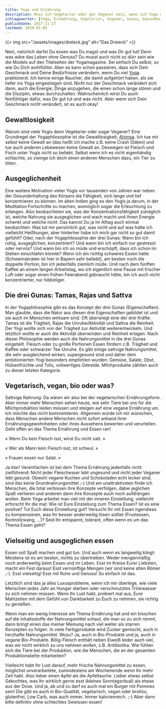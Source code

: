 ```yaml
---
title: Yoga und Ernährung
description: Muss ich Vegetarier oder gar Veganer sein, wenn ich Yoga mache?
schlagwoerter: [Yoga, Ernaehrung, Vegetarier, Veganer, Gunas, Gesundheit]
publishdate: 2017-11-27
lastmod: 2019-01-05
---
```


{{< img src="/assets/images/dreieck.jpg" alt="Das Dreieck" >}}

Nein, natürlich darfst Du essen was Du magst und was Dir gut tut! Denn was wäre das Leben ohne Genuss? Du musst auch nicht so dürr sein wie die Models auf den Titelseiten der Yogamagazine. Sei einfach Du selbst, so wie Du Dich wohlfühlst. Aber es kann schon passieren, dass sich Dein Geschmack und Deine Bedürfnisse verändern, wenn Du viel [Yoga][1] praktizierst. Ich kenne einige Raucher, die damit aufgehört haben, als sie tiefer ins Yoga eingestiegen sind. Nicht nur der Geschmack verändert sich dann, auch die Energie, Dinge anzugehen, die einen schon lange stören und die Disziplin, etwas durchzuhalten. Wahrscheinlich wirst Du auch feinfühliger dafür, was Dir gut tut und was nicht. Aber wenn sich Dein Geschmack nicht verändert, ist es auch okay!

[1]: /artikel/2017/was-ist-yoga/


## Gewaltlosigkeit

Warum sind viele Yogis dann Vegetarier oder sogar Veganer? Eine Grundregel der Yogaphilosophie ist die Gewaltlosigkeit, [Ahimsa][2]. Ich tue mir selbst keine Gewalt an (das heißt ich mache z.B. keine Crash Diäten) und tue auch anderen Lebewesen keine Gewalt an. Deswegen ist Fleisch und Fisch unter Yogis nicht so beliebt. Selbst wenn ich es nicht eigenhändig schlachte, so zwinge ich doch einen anderen Menschen dazu, ein Tier zu töten.

[2]: /artikel/2018/yamas/


## Ausgeglichenheit

Eine weitere Motivation vieler Yogis vor tausenden von Jahren war neben der Gesunderhaltung des Körpers die Fähigkeit, sich lange und tief konzentrieren zu können. Im alten Indien ging es den Yogis ja darum, in der Meditation Fortschritte zu machen, womöglich sogar die Erleuchtung zu erlangen. Also beobachteten sie, was der Konzentrationsfähigkeit zuträglich ist, welche Nahrung sie ausgeglichen und wach macht und ihnen Energie schenkt und welche nicht. Das kannst Du ja im Alltag auch einmal beobachten: Was tut mir persönlich gut, was nicht und auf was hatte ich vielleicht Heißhunger, aber hinterher habe ich mich gar nicht so gut damit gefühlt? Oder, nach der Yogaphilosophie der drei Gunas: Wann bin ich ruhig, ausgeglichen, konzentriert? Und wann bin ich einfach nur gestresst oder nervös? Und wann bin ich so müde und erschöpft, dass ich schon im Stehen einschlafen könnte? Wenn ich ein richtig schweres Essen hatte (Schweinsbraten ist hier in Bayern sehr beliebt), am besten noch die doppelte Portion, bin ich jedenfalls ziemlich müde. Und nach dem fünften Kaffee an einem langen Arbeitstag, wo ich eigentlich eine Pause mit frischer Luft oder sogar einen frühen Feierabend gebraucht hätte, bin ich auch nicht konzentrierter, nur hibbeliger.


## Die drei Gunas: Tamas, Rajas und Sattva

In der Yogaphilosophie gibt es das Konzept der drei Gunas (Eigenschaften): Man glaubte, dass die Natur aus diesen drei Eigenschaften gebildet ist und sie auch im Menschen wirksam sind. Oft überwiegt eine der drei Kräfte. Tamas ist die Trägheit, Rajas die Unruhe/Aktivität und Sattva die Reinheit. Der Yogi wollte sich von der Trägheit zur Aktivität weiterentwickeln. Und letztlich wollte er auch die Aktivität überwinden und Reinheit erlagen. Nach dieser Philosophie werden auch die Nahrungsmittel in die drei Gunas eingeteilt. Fleisch oder zu große Portionen Essen fördern z.B. Trägheit und Kaffee oder schwarzer Tee Unruhe. Es gibt einige sattvige Nahrungsmittel, die sehr ausgleichend wirken, supergesund sind und daher dem ambitionierten Yogi besonders empfohlen wurden: Gemüse, Salate, Obst, Hülsenfrüchte und Tofu, vollwertiges Getreide. Milchprodukte zählten auch zu dieser letzten Kategorie.


## Vegetarisch, vegan, bio oder was?

Sattvige Nahrung: Da wären wir also bei der vegetarischen Ernährungsform. Aber immer mehr Menschen sehen heute, wie sehr Tiere bei uns für die Milchproduktion leiden müssen und steigen auf eine vegane Ernährung um. Ich möchte das nicht kommentieren. Allgemein würde ich mir wünschen, dass Menschen andere Menschen nicht sofort anhand ihrer Ernährungsgewohnheiten oder ihres Aussehens bewerten und verurteilen. Geht offen an das Thema Ernährung und Essen ran!

« Wenn Du kein Fleisch isst, wirst Du nicht satt. »

« Wer als Mann kein Fleisch isst, ist schwul. »

« Frauen essen nur Salat. »

Ja klar! Vereinfachen ist bei dem Thema Ernährung jedenfalls nicht zielführend: Nicht jeder Fleischesser lebt ungesund und nicht jeder Veganer lebt gesund. Obwohl vegane Kuchen und Schokoladen echt lecker sind, sind das keine Grundnahrungsmittel ;-) Und am unattraktivsten finde ich Menschen, die total verbissen ihre Konzepte verfolgen, dabei jeglichen Spaß verlieren und anderen dann ihre Konzepte auch noch aufdrängen wollen. Beim Yoga arbeitet man viel mit der inneren Einstellung, vielleicht erforscht Ihr die mal: Wie ist Eure Einstellung zum Thema Essen? Ist es eine positve? Tut Euch diese Einstellung gut? Versucht Ihr mit Essen irgendwas zu kompensieren, was Ihr besser anderweitig lösen solltet (Frustessen, Kontrollzwang, ...)? Seid Ihr entspannt, tolerant, offen wenn es um das Thema Essen geht?


## Vielseitig und ausgeglichen essen

Essen soll Spaß machen und gut tun. Und auch wenn es langweilig klingt: Meistens ist es am besten, nichts zu übertreiben. Weder mengenmäßig noch anderweitig beim Essen und im Leben. Esst im Kreise Eurer Liebsten, macht ein Fest daraus! Esst vernünftige Mengen (wir sind keine alten Römer ;-). Esst vielseitig! Esst mit Ruhe und Genuss! So einfach ist das.

Letztlich sind das ja alles Luxusprobleme, wenn ich mir überlege, wie viele Menschen jedes Jahr an Hunger sterben oder verschmutztes Trinkwasser zu sich nehmen müssen. Wenn Ihr Lust habt, probiert mal aus, Eure Mahlzeiten mit dem Gefühl von Dankbarkeit zu Euch zu nehmen, sie richtig zu genießen.

Wenn man ein wenig Interesse am Thema Ernährung hat und ein bisschen auf die Inhaltsstoffe der Nahrungsmittel schaut, die man so zu sich nimmt, dann bringt einen das meiner Meinung nach viel weiter als starren Konzepten zu folgen. In viele Fertigprodukte wird Zucker gemischt, auch in herzhafte Nahrungsmittel. Wozu? Ja, auch in Bio-Produkte und ja, auch in vegane Bio-Produkte. Billig-Fleisch enthält neben Eiweiß leider auch viel, was wir nicht wirklich zu uns nehmen wollen, z.B. Antibiotika. Wie fühlen sich die Tiere bei der Produktion, wie die Menschen, die an der gesamten Produktionskette mitarbeiten?

Vielleicht habt Ihr Lust darauf, mehr frische Nahrungsmittel zu essen, möglichst unverarbeitete, zumindestens am Wochenende wenn Ihr mehr Zeit habt. Also lieber einen Apfel als die Apfeltasche. Lieber etwas selbst Gekochtes, was Ihr wirklich gerne esst (kleines Sonntagsritual) als etwas aus der Dose. Und ja, ab und zu darf es auch mal ein Burger mit Pommes sein! Die gibt es auch in Bio-Qualität, vegetarisch, vegan oder brotlos, glutenfrei, Low Carb, was auch immer. Immer kalorienreich. ;-) Aber dann bitte definitiv ohne schlechtes Gewissen essen!
